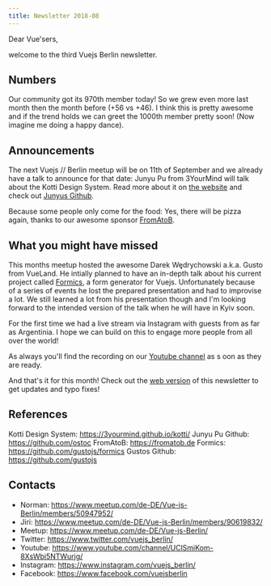 ```yaml
---
title: Newsletter 2018-08
---
```

Dear Vue'sers,

welcome to the third Vuejs Berlin newsletter. 

Numbers
-------

Our community got its 970th member today! So we grew even more last month then the month before (+56 vs +46). I think this is pretty awesome and if the trend holds we can greet the 1000th member pretty soon! (Now imagine  me doing a happy dance).

Announcements
-------------

The next Vuejs // Berlin meetup will be on 11th of September and we already have a talk to announce for that date: Junyu Pu from 3YourMind will talk about the Kotti Design System. Read more about it on [the website](https://3yourmind.github.io/kotti/) and check out [Junyus Github](https://github.com/ostoc).

Because some people only come for the food: Yes, there will be pizza again, thanks to our awesome sponsor [FromAtoB](https://fromatob.de).

What you might have missed
--------------------------

This months meetup hosted the awesome Darek Wędrychowski a.k.a. Gusto from VueLand. He intially planned to have an in-depth talk about his current project called [Formics](https://github.com/gustojs/formics), a form generator for Vuejs. Unfortunately because of a series of events he lost the prepared presentation and had to improvise a lot. We still learned a lot from his presentation though and I'm looking forward to the intended version of the talk when he will have in Kyiv soon.

For the first time we had a live stream via Instagram with guests from as far as Argentinia. I hope we can build on this to engage more people from all over the world!

As always you'll find the recording on our [Youtube channel](https://www.youtube.com/channel/UClSmiKom-8XsWbi5NTWurjg/videos) as s oon as they are ready.

And that's it for this month! Check out the [web version](https://vuejs.berlin/newsletter/201808.html) of this newsletter to get updates and typo fixes!


References
----------

Kotti Design System: https://3yourmind.github.io/kotti/
Junyu Pu Github: https://github.com/ostoc
FromAtoB: https://fromatob.de
Formics: https://github.com/gustojs/formics
Gustos Github: https://github.com/gustojs


Contacts
--------

* Norman: https://www.meetup.com/de-DE/Vue-js-Berlin/members/50947952/
* Jiri: https://www.meetup.com/de-DE/Vue-js-Berlin/members/90619832/
* Meetup: https://www.meetup.com/de-DE/Vue-js-Berlin/
* Twitter: https://www.twitter.com/vuejs_berlin/
* Youtube: https://www.youtube.com/channel/UClSmiKom-8XsWbi5NTWurjg/
* Instagram: https://www.instagram.com/vuejs_berlin/
* Facebook: https://www.facebook.com/vuejsberlin
